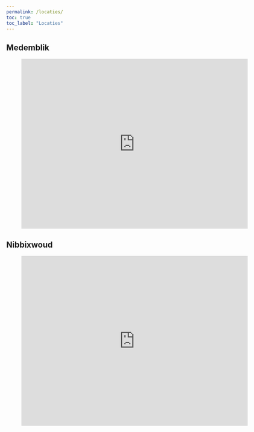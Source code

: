 ```yaml
---
permalink: /locaties/
toc: true
toc_label: "Locaties"
---
```


## Medemblik
<figure><iframe src="https://www.google.com/maps/embed?pb=!1m18!1m12!1m3!1d2414.0844084523724!2d5.091300415960181!3d52.766751425665184!2m3!1f0!2f0!3f0!3m2!1i1024!2i768!4f13.1!3m3!1m2!1s0x47c8b1d671eeb065%3A0xe329e002554ead70!2sNijverheidsweg+7%2C+1671+GC+Medemblik!5e0!3m2!1snl!2snl!4v1553698641947" width="600" height="450" frameborder="0" style="border:0" allowfullscreen="allowfullscreen"> </iframe>
</figure>

## Nibbixwoud
<figure><iframe src="https://www.google.com/maps/embed?pb=!1m18!1m12!1m3!1d2418.0844518380277!2d5.075073115813988!3d52.69456897984772!2m3!1f0!2f0!3f0!3m2!1i1024!2i768!4f13.1!3m3!1m2!1s0x47c8aedb0b3d9c49%3A0x66da74ead6a7cd6!2sDorpsstraat+104%2C+1688+CJ+Nibbixwoud!5e0!3m2!1snl!2snl!4v1553761307335" width="600" height="450" frameborder="0" style="border:0" allowfullscreen="allowfullscreen"> </iframe>
</figure>